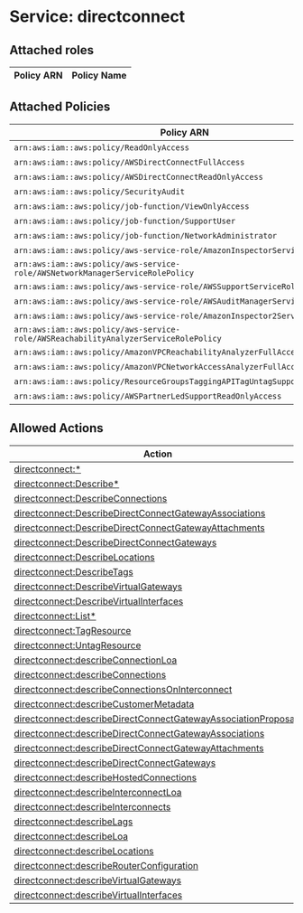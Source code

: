 # Service: directconnect

## Attached roles

| Policy ARN | Policy Name |
|------------|-------------|
## Attached Policies

| Policy ARN | Policy Name |
|------------|-------------|
| `arn:aws:iam::aws:policy/ReadOnlyAccess` | [ReadOnlyAccess](../policies.md#readonlyaccess) |
| `arn:aws:iam::aws:policy/AWSDirectConnectFullAccess` | [AWSDirectConnectFullAccess](../policies.md#awsdirectconnectfullaccess) |
| `arn:aws:iam::aws:policy/AWSDirectConnectReadOnlyAccess` | [AWSDirectConnectReadOnlyAccess](../policies.md#awsdirectconnectreadonlyaccess) |
| `arn:aws:iam::aws:policy/SecurityAudit` | [SecurityAudit](../policies.md#securityaudit) |
| `arn:aws:iam::aws:policy/job-function/ViewOnlyAccess` | [ViewOnlyAccess](../policies.md#viewonlyaccess) |
| `arn:aws:iam::aws:policy/job-function/SupportUser` | [SupportUser](../policies.md#supportuser) |
| `arn:aws:iam::aws:policy/job-function/NetworkAdministrator` | [NetworkAdministrator](../policies.md#networkadministrator) |
| `arn:aws:iam::aws:policy/aws-service-role/AmazonInspectorServiceRolePolicy` | [AmazonInspectorServiceRolePolicy](../policies.md#amazoninspectorservicerolepolicy) |
| `arn:aws:iam::aws:policy/aws-service-role/AWSNetworkManagerServiceRolePolicy` | [AWSNetworkManagerServiceRolePolicy](../policies.md#awsnetworkmanagerservicerolepolicy) |
| `arn:aws:iam::aws:policy/aws-service-role/AWSSupportServiceRolePolicy` | [AWSSupportServiceRolePolicy](../policies.md#awssupportservicerolepolicy) |
| `arn:aws:iam::aws:policy/aws-service-role/AWSAuditManagerServiceRolePolicy` | [AWSAuditManagerServiceRolePolicy](../policies.md#awsauditmanagerservicerolepolicy) |
| `arn:aws:iam::aws:policy/aws-service-role/AmazonInspector2ServiceRolePolicy` | [AmazonInspector2ServiceRolePolicy](../policies.md#amazoninspector2servicerolepolicy) |
| `arn:aws:iam::aws:policy/aws-service-role/AWSReachabilityAnalyzerServiceRolePolicy` | [AWSReachabilityAnalyzerServiceRolePolicy](../policies.md#awsreachabilityanalyzerservicerolepolicy) |
| `arn:aws:iam::aws:policy/AmazonVPCReachabilityAnalyzerFullAccessPolicy` | [AmazonVPCReachabilityAnalyzerFullAccessPolicy](../policies.md#amazonvpcreachabilityanalyzerfullaccesspolicy) |
| `arn:aws:iam::aws:policy/AmazonVPCNetworkAccessAnalyzerFullAccessPolicy` | [AmazonVPCNetworkAccessAnalyzerFullAccessPolicy](../policies.md#amazonvpcnetworkaccessanalyzerfullaccesspolicy) |
| `arn:aws:iam::aws:policy/ResourceGroupsTaggingAPITagUntagSupportedResources` | [ResourceGroupsTaggingAPITagUntagSupportedResources](../policies.md#resourcegroupstaggingapitaguntagsupportedresources) |
| `arn:aws:iam::aws:policy/AWSPartnerLedSupportReadOnlyAccess` | [AWSPartnerLedSupportReadOnlyAccess](../policies.md#awspartnerledsupportreadonlyaccess) |

## Allowed Actions

| Action | Service |
|--------|---------|
| [directconnect:*](../actions.md#directconnect:all) | directconnect |
| [directconnect:Describe*](../actions.md#directconnect:describeall) | directconnect |
| [directconnect:DescribeConnections](../actions.md#directconnect:describeconnections) | directconnect |
| [directconnect:DescribeDirectConnectGatewayAssociations](../actions.md#directconnect:describedirectconnectgatewayassociations) | directconnect |
| [directconnect:DescribeDirectConnectGatewayAttachments](../actions.md#directconnect:describedirectconnectgatewayattachments) | directconnect |
| [directconnect:DescribeDirectConnectGateways](../actions.md#directconnect:describedirectconnectgateways) | directconnect |
| [directconnect:DescribeLocations](../actions.md#directconnect:describelocations) | directconnect |
| [directconnect:DescribeTags](../actions.md#directconnect:describetags) | directconnect |
| [directconnect:DescribeVirtualGateways](../actions.md#directconnect:describevirtualgateways) | directconnect |
| [directconnect:DescribeVirtualInterfaces](../actions.md#directconnect:describevirtualinterfaces) | directconnect |
| [directconnect:List*](../actions.md#directconnect:listall) | directconnect |
| [directconnect:TagResource](../actions.md#directconnect:tagresource) | directconnect |
| [directconnect:UntagResource](../actions.md#directconnect:untagresource) | directconnect |
| [directconnect:describeConnectionLoa](../actions.md#directconnect:describeconnectionloa) | directconnect |
| [directconnect:describeConnections](../actions.md#directconnect:describeconnections) | directconnect |
| [directconnect:describeConnectionsOnInterconnect](../actions.md#directconnect:describeconnectionsoninterconnect) | directconnect |
| [directconnect:describeCustomerMetadata](../actions.md#directconnect:describecustomermetadata) | directconnect |
| [directconnect:describeDirectConnectGatewayAssociationProposals](../actions.md#directconnect:describedirectconnectgatewayassociationproposals) | directconnect |
| [directconnect:describeDirectConnectGatewayAssociations](../actions.md#directconnect:describedirectconnectgatewayassociations) | directconnect |
| [directconnect:describeDirectConnectGatewayAttachments](../actions.md#directconnect:describedirectconnectgatewayattachments) | directconnect |
| [directconnect:describeDirectConnectGateways](../actions.md#directconnect:describedirectconnectgateways) | directconnect |
| [directconnect:describeHostedConnections](../actions.md#directconnect:describehostedconnections) | directconnect |
| [directconnect:describeInterconnectLoa](../actions.md#directconnect:describeinterconnectloa) | directconnect |
| [directconnect:describeInterconnects](../actions.md#directconnect:describeinterconnects) | directconnect |
| [directconnect:describeLags](../actions.md#directconnect:describelags) | directconnect |
| [directconnect:describeLoa](../actions.md#directconnect:describeloa) | directconnect |
| [directconnect:describeLocations](../actions.md#directconnect:describelocations) | directconnect |
| [directconnect:describeRouterConfiguration](../actions.md#directconnect:describerouterconfiguration) | directconnect |
| [directconnect:describeVirtualGateways](../actions.md#directconnect:describevirtualgateways) | directconnect |
| [directconnect:describeVirtualInterfaces](../actions.md#directconnect:describevirtualinterfaces) | directconnect |